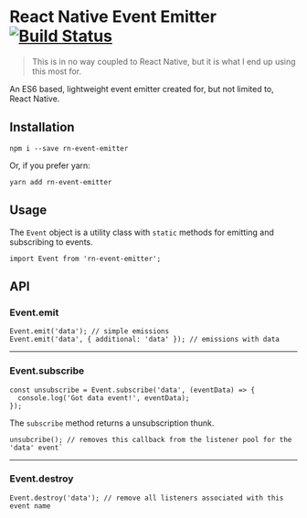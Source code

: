 # React Native Event Emitter [![Build Status](https://travis-ci.org/srishanbhattarai/rn-event-emitter.svg?branch=master)](https://travis-ci.org/srishanbhattarai/rn-event-emitter)

> This is in no way coupled to React Native, but it is what I end up using this most for.

An ES6 based, lightweight event emitter created for, but not limited to, React Native.

## Installation
```
npm i --save rn-event-emitter
```
Or, if you prefer yarn:
```
yarn add rn-event-emitter
```

## Usage
The `Event` object is a utility class with `static` methods for emitting and subscribing to events.
```
import Event from 'rn-event-emitter';
```

## API

### Event.emit
```
Event.emit('data'); // simple emissions
Event.emit('data', { additional: 'data' }); // emissions with data
```
---

### Event.subscribe
```
const unsubscribe = Event.subscribe('data', (eventData) => {
  console.log('Got data event!', eventData);
});
```

The `subscribe` method returns a unsubscription thunk.

```
unsubcribe(); // removes this callback from the listener pool for the 'data' event`
```

---

### Event.destroy
```
Event.destroy('data'); // remove all listeners associated with this event name
```
